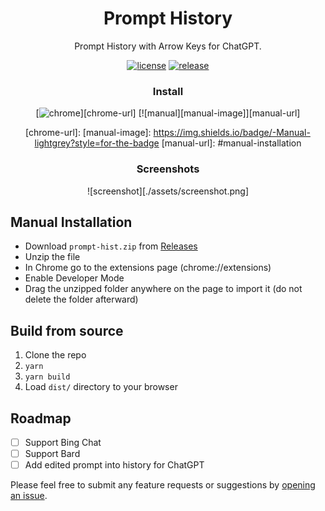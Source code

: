 <div align="center">

# Prompt History

Prompt History with Arrow Keys for ChatGPT.

[![license][license-image]][license-url]
[![release][release-image]][release-url]

### Install

[![chrome][chrome-image]][chrome-url]
[![manual][manual-image]][manual-url]

[license-image]: https://img.shields.io/badge/license-GPLv3.0-blue.svg
[license-url]: https://github.com/yaozhiwang/prompt-hist/blob/master/LICENSE
[release-image]: https://img.shields.io/github/v/release/yaozhiwang/prompt-hist?color=blue
[release-url]: https://github.com/yaozhiwang/prompt-hist/releases/latest
[chrome-image]: https://img.shields.io/badge/-Chrome-brightgreen?style=for-the-badge&logo=google-chrome&logoColor=white
[chrome-url]:
[manual-image]: https://img.shields.io/badge/-Manual-lightgrey?style=for-the-badge
[manual-url]: #manual-installation

### Screenshots

![screenshot][./assets/screenshot.png]

</div>

## Manual Installation

- Download `prompt-hist.zip` from [Releases](https://github.com/yaozhiwang/prompt-hist/releases)
- Unzip the file
- In Chrome go to the extensions page (chrome://extensions)
- Enable Developer Mode
- Drag the unzipped folder anywhere on the page to import it (do not delete the folder afterward)

## Build from source

1. Clone the repo
2. `yarn`
3. `yarn build`
4. Load `dist/` directory to your browser

## Roadmap

- [ ] Support Bing Chat
- [ ] Support Bard
- [ ] Add edited prompt into history for ChatGPT

Please feel free to submit any feature requests or suggestions by [opening an issue](https://github.com/yaozhiwang/prompt-hist/issues/new).
